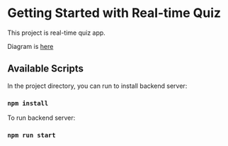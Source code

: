 # Getting Started with Real-time Quiz

This project is real-time quiz app.

Diagram is [here](https://github.com/tranvanchung93123/real-time-quiz/blob/main/diagram.png)

## Available Scripts

In the project directory, you can run to install backend server:

### `npm install`


To run backend server:

### `npm run start`
